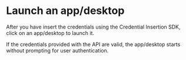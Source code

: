 # Launch an app/desktop

After you have insert the credentials using the Credential Insertion SDK, click on an app/desktop to launch it.

If the credentials provided with the API are valid, the app/desktop starts without prompting for user authentication.